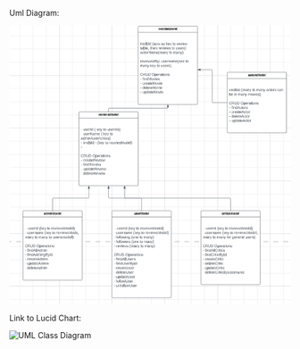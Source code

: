 Uml Diagram:

![UML Class Diagram](public/images/design-uml.png)

Link to Lucid Chart:

![UML Class Diagram](https://lucid.app/lucidchart/a012735d-76bd-4a48-99e8-08a0d6f246b9/edit?viewport_loc=-674%2C-58%2C3328%2C1498%2CbHG7zm2CbhqS&invitationId=inv_0c8baebc-de5a-44a4-9c84-31f30e391c1f)
